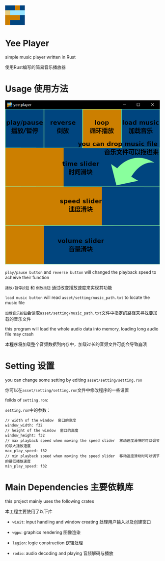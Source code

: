 <p>
  <img src="asset/icon.png", width="64", >
</p>

# Yee Player

simple music player written in Rust

使用Rust编写的简易音乐播放器

# Usage 使用方法

<p align="center"><img src="asset/Manual.png"/></p>

`play/pause button` and `reverse button` will changed the playback speed to acheive their function

`播放/暂停按钮` 和 `倒放按钮` 通过改变播放速度来实现其功能

`load music button` will read `asset/setting/music_path.txt` to locate the music file

`加载音乐按钮`会读取`asset/setting/music_path.txt`文件中指定的路径来寻找要加载的音乐文件

this program will load the whole audio data into memory, loading long audio file may crash

本程序将加载整个音频数据到内存中，加载过长的音频文件可能会导致崩溃

# Setting 设置

you can change some setting by editing `asset/setting/setting.ron`

你可以在`asset/setting/setting.ron`文件中修改程序的一些设置

feilds of `setting.ron`:

`setting.ron`中的参数：

    // width of the window  窗口的宽度
    window_width: f32
    // height of the window  窗口的高度
    window_height: f32
    // max playback speed when moving the speed slider  移动速度滑块时可以调节的最大播放速度
    max_play_speed: f32
    // min playback speed when moving the speed slider  移动速度滑块时可以调节的最低播放速度
    min_play_speed: f32

# Main Dependencies 主要依赖库

this project mainly uses the following crates

本工程主要使用了以下库

* `winit`: input handling and window creating  处理用户输入以及创建窗口

* `wgpu`: graphics rendering  图像渲染

* `legion`: logic construction  逻辑处理

* `rodio`: audio decoding and playing  音频解码与播放
